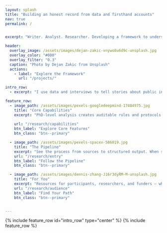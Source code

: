 ```yaml
---
layout: splash
title: "Building an honest record from data and firsthand accounts"
nav: true
permalink: /


excerpt: "Writer. Analyst. Researcher. Developing a framework to understand institutional response to critical incidents."

header:
  overlay_image: /assets/images/dejan-zakic-vnywo8u6d9c-unsplash.jpg
  overlay_color: "#000"
  overlay_filter: "0.3"
  caption: "Photo by Dejan Zakic from Unsplash"
  actions:
    - label: "Explore the Framework"
      url: "/projects/"

intro_row:
  - excerpt: "I use data and interviews to tell stories about public institutions with a current focus on deficiencies in university response to identity-based harm, protest-related activity, and campus safety failures."

feature_row:
  - image_path: /assets/images/pexels-googledeepmind-17484975.jpg
    title: "Core Capabilities"
    excerpt: "PhD-level analysis creates auditable rules and protocols for AI-assisted incident processing. Student interviews provide insight into lived experience and aid in filling record gaps."
    
    url: "/research/capabilities"
    btn_label: "Explore Core Features"
    btn_class: "btn--primary"

  - image_path: /assets/images/pexels-spacex-586019.jpg
    title: "The Pipeline"
    excerpt: "See the process from sources to structured output. When source documents fall short, questions turn into FOIA requests, comment outreach, and interviews with the people involved."
    url: "/research/entry"
    btn_label: "Follow the Pipeline"
    btn_class: "btn--primary"

  - image_path: /assets/images/dennis-zhang-J16r3dyRM-M-unsplash.jpg
    title: "For You"
    excerpt: "Resources for participants, researchers, and funders — whether you want to share your story, study institutional response, or invest in change, this research supports clarity, care, and impact."
    url: "/research/audience"
    btn_label: "Find Your Path"
    btn_class: "btn--primary"


---
```


{% include feature_row id="intro_row" type="center" %}
{% include feature_row %}

